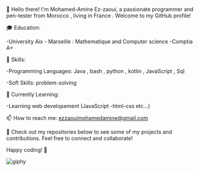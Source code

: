 👋 Hello there! I'm Mohamed-Amine Ez-zaoui, a passionate programmer and pen-tester from Morocco , living in France . Welcome to my GitHub profile!

🎓 Education:

-University Aix - Marseille : Mathematique and Computer science
-Comptia A+

🚀 Skills:

-Programming Languages: Java , bash , python , kotlin , JavaScript , Sql

-Soft Skills: problem-solving

🌱 Currently Learning:

-Learning web developement (JavaScript -html-css etc...)

📫 How to reach me:
ezzaouimohamedamine@gmail.com

👀 Check out my repositories below to see some of my projects and contributions. Feel free to connect and collaborate!

Happy coding! 🚀

![giphy](https://github.com/n1motv/n1motv/assets/77668027/b62db6bd-12f0-4fbe-ab2c-2ab69fc4a8b0)

